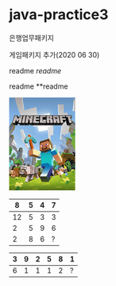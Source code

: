 # java-practice3
은행업무패키지

게임패키지 추가(2020 06 30)
    

readme
*readme*

readme
**readme

![introduce image](/test.jpg)



8|5|4|7
---|---|---|---|
12|5|3|3|
2|5|9|6|
2|8|6|?|

3|9|2|5|8|1
---|---|---|---|---|---|
6|1|1|1|2|?
